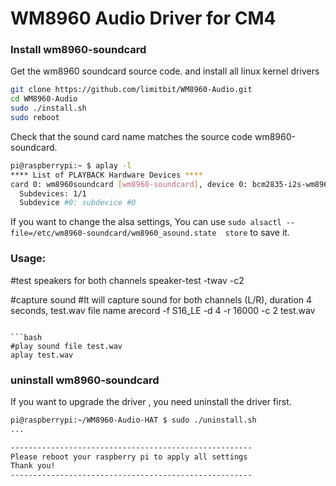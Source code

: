 # WM8960 Audio Driver for CM4

### Install wm8960-soundcard
Get the wm8960 soundcard source code. and install all linux kernel drivers

```bash
git clone https://github.com/limitbit/WM8960-Audio.git
cd WM8960-Audio
sudo ./install.sh 
sudo reboot
```

Check that the sound card name matches the source code wm8960-soundcard.

```bash
pi@raspberrypi:~ $ aplay -l
**** List of PLAYBACK Hardware Devices ****
card 0: wm8960soundcard [wm8960-soundcard], device 0: bcm2835-i2s-wm8960-hifi wm8960-hifi-0 [bcm2835-i2s-wm8960-hifi wm8960-hifi-0]
  Subdevices: 1/1
  Subdevice #0: subdevice #0

```
If you want to change the alsa settings, You can use `sudo alsactl --file=/etc/wm8960-soundcard/wm8960_asound.state  store` to save it.

### Usage:

#test speakers for both channels
speaker-test -twav -c2 

#capture sound 
#It will capture sound for both channels (L/R), duration 4 seconds, test.wav file name
arecord -f S16_LE -d 4 -r 16000 -c 2 test.wav
```

```bash
#play sound file test.wav
aplay test.wav
```

### uninstall wm8960-soundcard
If you want to upgrade the driver , you need uninstall the driver first.

```bash
pi@raspberrypi:~/WM8960-Audio-HAT $ sudo ./uninstall.sh 
...

------------------------------------------------------
Please reboot your raspberry pi to apply all settings
Thank you!
------------------------------------------------------
```

